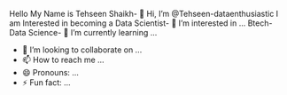 Hello My Name is Tehseen Shaikh- 👋 Hi, I’m @Tehseen-dataenthusiastic
I am Interested in becoming a Data Scientist- 👀 I’m interested in ...
Btech-Data Science- 🌱 I’m currently learning ...
- 💞️ I’m looking to collaborate on ...
- 📫 How to reach me ...
- 😄 Pronouns: ...
- ⚡ Fun fact: ...

<!---
Tehseen-dataenthusiastic/Tehseen-dataenthusiastic is a ✨ special ✨ repository because its `README.md` (this file) appears on your GitHub profile.
You can click the Preview link to take a look at your changes.
--->
